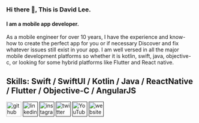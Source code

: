 ### Hi there 👋, This is David Lee.
#### I am a mobile app developer.

As a mobile engineer for over 10 years, I have the experience and know-how to create the perfect app for you or if necessary
Discover and fix whatever issues still exist in your app. 
I am well versed in all the major mobile development platforms so whether it is kotlin, swift, java, objective-c, or
looking for some hybrid platforms like Flutter and React native.

## Skills: Swift / SwiftUI / Kotlin / Java / ReactNative / Flutter / Objective-C / AngularJS 

[<img src='https://cdn.jsdelivr.net/npm/simple-icons@3.0.1/icons/github.svg' alt='github' height='40'>](https://github.com/johndev8964)  [<img src='https://cdn.jsdelivr.net/npm/simple-icons@3.0.1/icons/linkedin.svg' alt='linkedin' height='40'>]()  [<img src='https://cdn.jsdelivr.net/npm/simple-icons@3.0.1/icons/instagram.svg' alt='instagram' height='40'>]()  [<img src='https://cdn.jsdelivr.net/npm/simple-icons@3.0.1/icons/twitter.svg' alt='twitter' height='40'>]()  [<img src='https://cdn.jsdelivr.net/npm/simple-icons@3.0.1/icons/youtube.svg' alt='YouTube' height='40'>]()  [<img src='https://cdn.jsdelivr.net/npm/simple-icons@3.0.1/icons/icloud.svg' alt='website' height='40'>]()  
